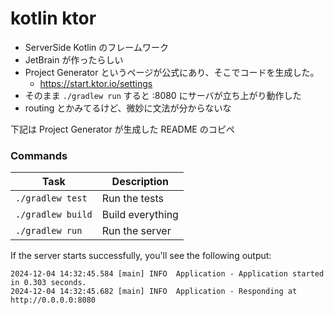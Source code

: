 # kotlin ktor

- ServerSide Kotlin のフレームワーク
- JetBrain が作ったらしい
- Project Generator というページが公式にあり、そこでコードを生成した。
  - https://start.ktor.io/settings
- そのまま `./gradlew run` すると :8080 にサーバが立ち上がり動作した
- routing とかみてるけど、微妙に文法が分からないな

下記は Project Generator が生成した README のコピペ

### Commands

| Task                                    | Description                                                          |
|-----------------------------------------|---------------------------------------------------------------------- |
| `./gradlew test`                        | Run the tests                                                        |
| `./gradlew build`                       | Build everything                                                     |
| `./gradlew run`                         | Run the server                                                       |

If the server starts successfully, you'll see the following output:

```
2024-12-04 14:32:45.584 [main] INFO  Application - Application started in 0.303 seconds.
2024-12-04 14:32:45.682 [main] INFO  Application - Responding at http://0.0.0.0:8080
```

